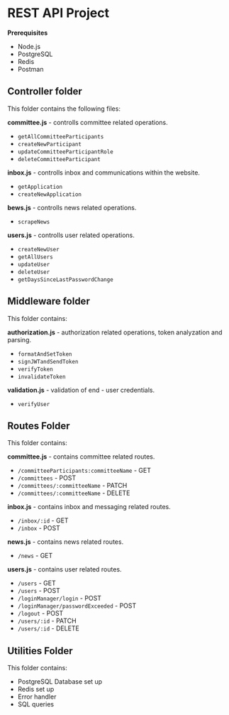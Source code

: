 # REST API Project

**Prerequisites**
- Node.js
- PostgreSQL
- Redis
- Postman

## Controller folder

This folder contains the following files:

**committee.js** - controlls committee related operations.
- `getAllCommitteeParticipants`
- `createNewParticipant`
- `updateCommitteeParticipantRole`
- `deleteCommitteeParticipant`

**inbox.js** - controlls inbox and communications within the website.
- `getApplication`
- `createNewApplication`

**bews.js** - controlls news related operations.
- `scrapeNews`

**users.js** - controlls user related operations.
- `createNewUser`
- `getAllUsers`
- `updateUser`
- `deleteUser`
- `getDaysSinceLastPasswordChange`

## Middleware folder

This folder contains:

**authorization.js** - authorization related operations, token analyzation and parsing.
- `formatAndSetToken`
- `signJWTandSendToken`
- `verifyToken`
- `invalidateToken`

**validation.js** - validation of end - user credentials.
- `verifyUser`

## Routes Folder

This folder contains: 

**committee.js** - contains committee related routes. 
- `/committeeParticipants:committeeName` - GET
- `/committees` - POST
- `/committees/:committeeName` - PATCH
- `/committees/:committeeName` - DELETE

**inbox.js** - contains inbox and messaging related routes.
- `/inbox/:id` - GET
- `/inbox` - POST

**news.js** - contains news related routes.
- `/news` - GET

**users.js** - contains user related routes.
- `/users` - GET
- `/users` - POST
- `/loginManager/login` - POST
- `/loginManager/passwordExceeded` - POST
- `/logout` - POST
- `/users/:id` - PATCH
- `/users/:id` - DELETE


## Utilities Folder

This folder contains:
- PostgreSQL Database set up
- Redis set up
- Error handler
- SQL queries